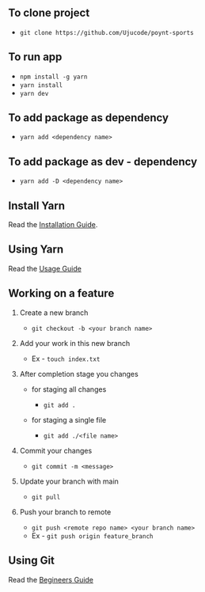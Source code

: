 ## To clone project

- `git clone https://github.com/Ujucode/poynt-sports`

## To run app

- `npm install -g yarn`
- `yarn install`
- `yarn dev`

## To add package as dependency

- `yarn add <dependency name>`

## To add package as dev - dependency

- `yarn add -D <dependency name>`

## Install Yarn

Read the [Installation Guide](https://yarnpkg.com/).

## Using Yarn

Read the [Usage Guide](https://classic.yarnpkg.com/en/docs/usage)

## Working on a feature

1. Create a new branch

   - `git checkout -b <your branch name>`

2. Add your work in this new branch

   - Ex - `touch index.txt`

3. After completion stage you changes

   - for staging all changes

     - `git add . `

   - for staging a single file

     - `git add ./<file name>`

4. Commit your changes

   - `git commit -m <message>`

5. Update your branch with main

   - `git pull `

6. Push your branch to remote

   - `git push <remote repo name> <your branch name>`
   - Ex - `git push origin feature_branch`

## Using Git

Read the [Begineers Guide](https://www.atlassian.com/git/tutorials/setting-up-a-repository)
